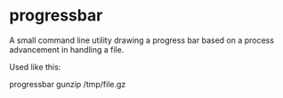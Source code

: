 progressbar
===========

A small command line utility drawing a progress bar based on a process advancement in handling a file.

Used like this:

progressbar gunzip /tmp/file.gz